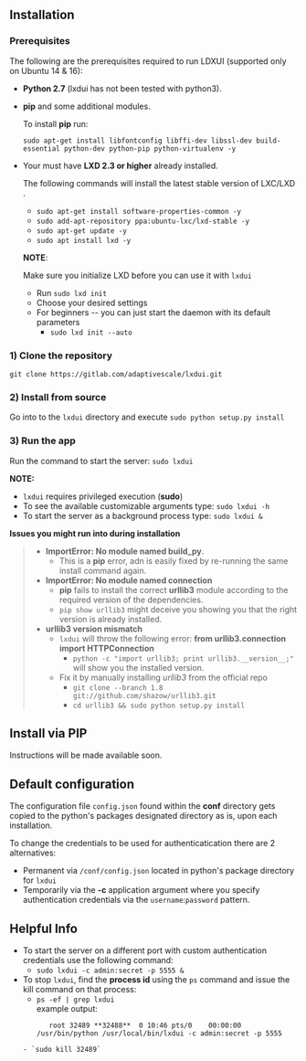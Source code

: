 ## Installation

### Prerequisites
The following are the prerequisites required to run LDXUI (supported only on Ubuntu 14 & 16):
- **Python 2.7** (lxdui has not been tested with python3).
- **pip** and some additional modules.
	
    To install **pip** run:
    
	`sudo apt-get install libfontconfig libffi-dev libssl-dev build-essential python-dev python-pip python-virtualenv -y`
        
- Your must have **LXD 2.3 or higher** already installed.
    
    The following commands will install the latest stable version of LXC/LXD . 
    
	- `sudo apt-get install software-properties-common -y`
	- `sudo add-apt-repository ppa:ubuntu-lxc/lxd-stable -y`
	- `sudo apt-get update -y`
	- `sudo apt install lxd -y`
	
    **NOTE**:
    
    Make sure you initialize LXD before you can use it with `lxdui`
     - Run `sudo lxd init` 
     - Choose your desired settings
     - For beginners -- you can just start the daemon with its default parameters
     	-  `sudo lxd init --auto`



### 1) Clone the repository
`git clone https://gitlab.com/adaptivescale/lxdui.git`

### 2) Install from source
Go into to the `lxdui` directory and execute `sudo python setup.py install`
   

### 3) Run the app
	
Run the command to start the server: `sudo lxdui`

**NOTE:**
- `lxdui` requires privileged execution (**sudo**)
- To see the available customizable arguments type: `sudo lxdui -h`
- To start the server as a background process type: `sudo lxdui &` 

 **Issues you might run into during installation**
> - **ImportError: No module named build_py**.  
>	- This is a **pip** error, adn is easily fixed by re-running the same install command again.
> - **ImportError: No module named connection**
> 	- **pip** fails to install the correct **urllib3** module according to the required version of the dependencies.
> 	- `pip show urllib3` might deceive you showing you that the right version is already installed.  
> - **urllib3 version mismatch**
>	- `lxdui` will throw the following error: **from urllib3.connection import HTTPConnection**
>   	- `python -c "import urllib3; print urllib3.__version__;"` will show you the installed version.
>   - Fix it by manually installing *urllib3* from the official repo 
>   	- `git clone --branch 1.8 git://github.com/shazow/urllib3.git`
>   	- `cd urllib3 && sudo python setup.py install`

## Install via PIP 
Instructions will be made available soon.

## Default configuration

The configuration file `config.json` found within the **conf** directory gets copied to  the python's packages designated directory as is, upon each installation.

To change the credentials to be used for authenticatication there are 2 alternatives:
- Permanent via `/conf/config.json` located in python's package directory for `lxdui`
- Temporarily via the **-c** application argument where you specify authentication credentials via the `username`:`password` pattern.

## Helpful Info</h1>

- To start the server on a different port with custom authentication credentials use the following command:
    - `sudo lxdui -c admin:secret -p 5555 &`
- To stop `lxdui`, find the **process id** using the `ps` command and issue the kill command on that process:
    -   `ps -ef | grep lxdui`  
    	 example output:
        ```root **32488**  1062  0 10:46 pts/0    00:00:00 sudo lxdui -c admin:secret -p 5555
           root 32489 **32488**  0 10:46 pts/0    00:00:00 /usr/bin/python /usr/local/bin/lxdui -c admin:secret -p 5555
	```
    - `sudo kill 32489`
